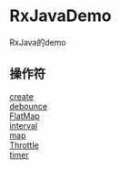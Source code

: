 # RxJavaDemo
RxJava的demo

操作符
--------
[create](https://github.com/BaronZ/RxJavaDemo/blob/master/app/src/main/java/com/zzb/rxjavademo/activity/CreateActivity.java)  
[debounce](https://github.com/BaronZ/RxJavaDemo/blob/master/app/src/main/java/com/zzb/rxjavademo/activity/DebounceActivity.java)  
[FlatMap](https://github.com/BaronZ/RxJavaDemo/blob/master/app/src/main/java/com/zzb/rxjavademo/activity/FlatMapActivity.java)  
[interval](https://github.com/BaronZ/RxJavaDemo/blob/master/app/src/main/java/com/zzb/rxjavademo/activity/IntervalActivity.java)  
[map](https://github.com/BaronZ/RxJavaDemo/blob/master/app/src/main/java/com/zzb/rxjavademo/activity/MapActivity.java)  
[Throttle](https://github.com/BaronZ/RxJavaDemo/blob/master/app/src/main/java/com/zzb/rxjavademo/activity/ThrottleActivity.java)  
[timer](https://github.com/BaronZ/RxJavaDemo/blob/master/app/src/main/java/com/zzb/rxjavademo/activity/TimerActivity.java)
